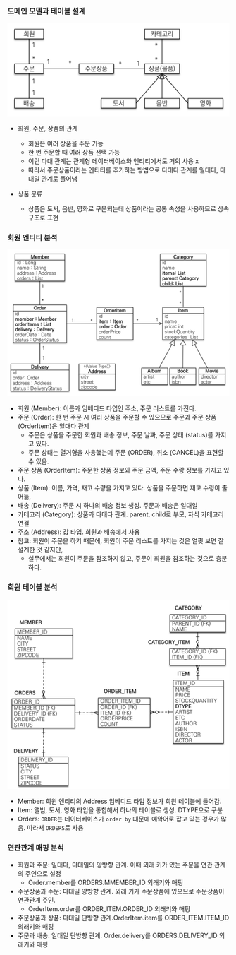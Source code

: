 ### 도메인 모델과 테이블 설계

![img.png](images/도메인.png)

- 회원, 주문, 상품의 관계
  - 회원은 여러 상품을 주문 가능
  - 한 번 주문할 때 여러 상품 선택 가능
  - 이런 다대 관계는 관계형 데이터베이스와 엔티티에서도 거의 사용 x
  - 따라서 주문상품이라는 엔티티를 추가하는 방법으로 다대다 관계를 일대다, 다대일 관계로 풀어냄

- 상품 분류
  - 상품은 도서, 음반, 영화로 구분되는데 상품이라는 공통 속성을 사용하므로 상속 구조로 표현

### 회원 엔티티 분석

![img.png](images/엔티티.png)

- 회원 (Member): 이름과 임베디드 타입인 주소, 주문 리스트를 가진다.
- 주문 (Order): 한 번 주문 시 여러 상품을 주문할 수 있으므로 주문과 주문 상품 (OrderItem)은 일대다 관계
  - 주문은 상품을 주문한 회원과 배송 정보, 주문 날짜, 주문 상태 (status)를 가지고 있다.
  - 주문 상태는 열거형을 사용했는데 주문 (ORDER), 취소 (CANCEL)을 표현할 수 있음.
- 주문 상품 (OrderItem): 주문한 상품 정보와 주문 금액, 주문 수량 정보를 가지고 있다.
- 상품 (Item): 이름, 가격, 재고 수량을 가지고 있다. 상품을 주문하면 재고 수령이 줄어듦,
- 배송 (Delivery): 주문 시 하나의 배송 정보 생성. 주문과 배송은 일대일
- 카테고리 (Category): 상품과 다대다 관계. parent, child로 부모, 자식 카테고리 연결
- 주소 (Address): 값 타입. 회원과 배송에서 사용
- 참고: 회원이 주문을 하기 때문에, 회원이 주문 리스트를 가지는 것은 얼핏 보면 잘 설계한 것 같지만,
  - 실무에서는 회원이 주문을 참조하지 않고, 주문이 회원을 참조하는 것으로 충분하다.

### 회원 테이블 분석

![img.png](images/테이블.png)

- Member: 회원 엔티티의 Address 임베디드 타입 정보가 회원 테이블에 들어감.
- Item: 앨범, 도서, 영화 타입을 통합해서 하나의 테이블로 생성. DTYPE으로 구분
- Orders: ```ORDER```는 데이터베이스가 ```order by``` 떄문에 예약어로 잡고 있는 경우가 많음. 따라서 ```ORDERS```로 사용

### 연관관계 매핑 분석

- 회원과 주문: 일대다, 다대일의 양방향 관계. 이때 외래 키가 있는 주문을 연관 관계의 주인으로 설정
  - Order.member를 ORDERS.MMEMBER_ID 외래키와 매핑
- 주문상품과 주문: 다대일 양방향 관계. 외래 키가 주문상품에 있으므로 주문상품이 연관관계 주인.
  - OrderItem.order를 ORDER_ITEM.ORDER_ID 외래키와 매핑
- 주문상품과 상품: 다대일 단방향 관계.OrderItem.item를 ORDER_ITEM.ITEM_ID 외래키와 매핑
- 주문과 배송: 일대일 단방향 관계. Order.delivery를 ORDERS.DELIVERY_ID 외래키와 매핑